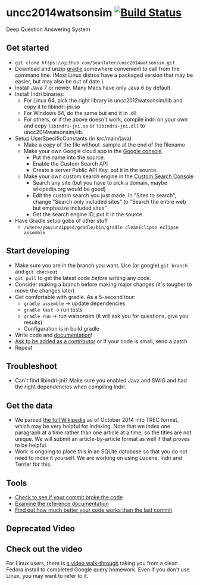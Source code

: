 uncc2014watsonsim [![Build Status](https://travis-ci.org/SeanTater/uncc2014watsonsim.png?branch=master)](https://travis-ci.org/SeanTater/uncc2014watsonsim)
======

Deep Question Answering System

## Get started
- `git clone https://github.com/SeanTater/uncc2014watsonsim.git`
- Download and unzip [gradle](http://services.gradle.org/distributions/gradle-1.11-bin.zip) somewhere convenient to call from the command line. (Most Linux distros have a packaged version that may be easier, but may also be out of date.)
- Install Java 7 or newer. Many Macs have only Java 6 by default.
- Install Indri binaries:
  - For Linux 64, pick the right library in uncc2012watsonsim/lib and copy it to libindri-jni.so
  - For Windows 64, do the same but end it in .dll
  - For others, or if the above doesn't work, compile indri on your own and copy `libindri-jni.so` or `libindri-jni.dll` to uncc2014watsonsim/lib.
- Setup UserSpecificConstants (in src/main/java)
  - Make a copy of the file without .sample at the end of the filename
  - Make your own Google cloud app in the [Google console](https://cloud.google.com/console).
    - Put the name into the source.
    - Enable the Custom Search API
    - Create a server Public API Key, put it in the source.
  - Make your own custom search engine in the [Custom Search Console](https://www.google.com/cse/create/new)
    - Search any site (but you have to pick a domain, maybe wikipedia.org would be good)
    - Edit the custom search you just made. In "Sites to search", change "Search only included sites" to "Search the entire web but emphasize included sites"
    - Get the search engine ID, put it in the source.
- Have Gradle setup gobs of other stuff
  - `/where/you/unzipped/gradle/bin/gradle cleanEclipse eclipse assemble`

## Start developing

- Make sure you are in the branch you want. Use (or google) `git branch` and `git checkout`
- `git pull` to get the latest code _before_ writing any code.
- Consider making a branch before making major changes (it's tougher to move the changes later)
- Get comfortable with gradle. As a 5-second tour:
  - `gradle assemble` -> update dependencies
  - `gradle test` -> run tests
  - `gradle run` -> run watsonsim (it will ask you for questions, give you results)
  - Configuration is in build.gradle
- Write code and [documentation](http://seantater.github.io/uncc2014watsonsim/)!
- [Ask to be added as a contributor](mailto:stgallag@gmail.com) or if your code is small, send a patch
- Repeat

## Troubleshoot
- Can't find libindri-jni? Make sure you enabled Java and SWIG and had the right dependencies when compiling Indri.

## Get the data
- We parsed [the full Wikipedia](https://www.dropbox.com/s/xld5rchwf2iguxu/output_paragraphs.xml.xz?dl=0) as of October 2014 into TREC format, which may be very helpful for indexing. Note that we index one paragraph at a time rather than one article at a time, so the titles are not unique. We will submit an article-by-article format as well if that proves to be helpful.
- Work is ongoing to place this in an SQLite database so that you do not need to index it yourself. We are working on using Lucene, Indri and Terrier for this.

## Tools

- [Check to see if your commit broke the code](https://travis-ci.org/SeanTater/uncc2014watsonsim)
- [Examine the reference documentation](http://seantater.github.io/uncc2014watsonsim/)
- [Find out how much better your code works than the last commit](http://watsonsim.herokuapp.com/runs)

## Deprecated Video

## Check out the video
For Linux users, there is [a video walk-through](http://youtu.be/v8LOfA8trn8) taking you from a clean Fedora install to completed Google query homework. Even if you don't use Linux, you may want to refer to it.
